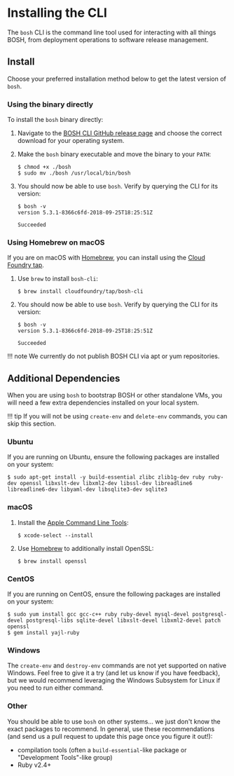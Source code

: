 # Installing the CLI

The `bosh` CLI is the command line tool used for interacting with all things BOSH, from deployment operations to software release management.


## Install

Choose your preferred installation method below to get the latest version of `bosh`.


### Using the binary directly

To install the `bosh` binary directly:

1. Navigate to the [BOSH CLI GitHub release page](https://github.com/cloudfoundry/bosh-cli/releases) and choose the correct download for your operating system.

1. Make the `bosh` binary executable and move the binary to your `PATH`:

    ```shell
    $ chmod +x ./bosh
    $ sudo mv ./bosh /usr/local/bin/bosh
    ```

1. You should now be able to use `bosh`. Verify by querying the CLI for its version:

    ```shell
    $ bosh -v
    version 5.3.1-8366c6fd-2018-09-25T18:25:51Z

    Succeeded

    ```

### Using Homebrew on macOS

If you are on macOS with [Homebrew](https://brew.sh/), you can install using the [Cloud Foundry tap](https://github.com/cloudfoundry/homebrew-tap).

1. Use `brew` to install `bosh-cli`:

    ```shell
    $ brew install cloudfoundry/tap/bosh-cli
    ```

1. You should now be able to use `bosh`. Verify by querying the CLI for its version:

    ```shell
    $ bosh -v
    version 5.3.1-8366c6fd-2018-09-25T18:25:51Z

    Succeeded

    ```

!!! note
    We currently do not publish BOSH CLI via apt or yum repositories.

## Additional Dependencies

When you are using `bosh` to bootstrap BOSH or other standalone VMs, you will need a few extra dependencies installed on your local system.

!!! tip
    If you will not be using `create-env` and `delete-env` commands, you can skip this section.


### Ubuntu

If you are running on Ubuntu, ensure the following packages are installed on your system:

```shell
$ sudo apt-get install -y build-essential zlibc zlib1g-dev ruby ruby-dev openssl libxslt-dev libxml2-dev libssl-dev libreadline6 libreadline6-dev libyaml-dev libsqlite3-dev sqlite3
```


### macOS

1. Install the [Apple Command Line Tools](https://developer.apple.com/download/more/):

    ```shell
    $ xcode-select --install
    ```

2. Use [Homebrew](https://brew.sh/) to additionally install OpenSSL:

    ```shell
    $ brew install openssl
    ```


### CentOS

If you are running on CentOS, ensure the following packages are installed on your system:

```shell
$ sudo yum install gcc gcc-c++ ruby ruby-devel mysql-devel postgresql-devel postgresql-libs sqlite-devel libxslt-devel libxml2-devel patch openssl
$ gem install yajl-ruby
```


### Windows

The `create-env` and `destroy-env` commands are not yet supported on native Windows. Feel free to give it a try (and let us know if you have feedback), but we would recommend leveraging the Windows Subsystem for Linux if you need to run either command.


### Other

You should be able to use `bosh` on other systems... we just don't know the exact packages to recommend. In general, use these recommendations (and send us a pull request to update this page once you figure it out!):

 * compilation tools (often a `build-essential`-like package or "Development Tools"-like group)
 * Ruby v2.4+
